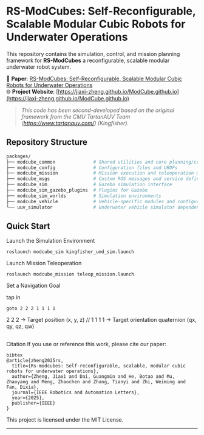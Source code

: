 # RS-ModCubes: Self-Reconfigurable, Scalable Modular Cubic Robots for Underwater Operations

This repository contains the simulation, control, and mission planning framework for **RS-ModCubes** a reconfigurable, scalable modular underwater robot system. 

🔗 **Paper**: [RS-ModCubes: Self-Reconfigurable, Scalable Modular Cubic Robots for Underwater Operations](https://doi.org/10.1109/LRA.2025.3543139)  
🌐 **Project Website**: [https://jiaxi-zheng.github.io/ModCube.github.io](https://jiaxi-zheng.github.io/ModCube.github.io)

> _This code has been second-developed based on the original framework from the CMU TartanAUV Team (https://www.tartanauv.com/) (Kingfisher)._


## Repository Structure

```bash
packages/
├── modcube_common              # Shared utilities and core planning/control logic
├── modcube_config              # Configuration files and URDFs
├── modcube_mission             # Mission execution and teleoperation modules
├── modcube_msgs                # Custom ROS messages and service definitions
├── modcube_sim                 # Gazebo simulation interface
├── modcube_sim_gazebo_plugins  # Plugins for Gazebo
├── modcube_sim_worlds          # Simulation environments
├── modcube_vehicle             # Vehicle-specific modules and configurations
└── uuv_simulator               # Underwater vehicle simulator dependencies
```

## Quick Start

Launch the Simulation Environment

```
roslaunch modcube_sim kingfisher_umd_sim.launch
```

Launch Mission Teleoperation

```
roslaunch modcube_mission teleop_mission.launch
```

Set a Navigation Goal

tap in 

```
goto 2 2 2 1 1 1 1
```

2 2 2 → Target position (x, y, z) // 
1 1 1 1 → Target orientation quaternion (qx, qy, qz, qw)
##

Citation
If you use or reference this work, please cite our paper:

```
bibtex
@article{zheng2025rs,
  title={Rs-modcubes: Self-reconfigurable, scalable, modular cubic robots for underwater operations},
  author={Zheng, Jiaxi and Dai, Guangmin and He, Botao and Mu, Zhaoyang and Meng, Zhaochen and Zhang, Tianyi and Zhi, Weiming and Fan, Dixia},
  journal={IEEE Robotics and Automation Letters},
  year={2025},
  publisher={IEEE}
}
```

This project is licensed under the MIT License. 

---
